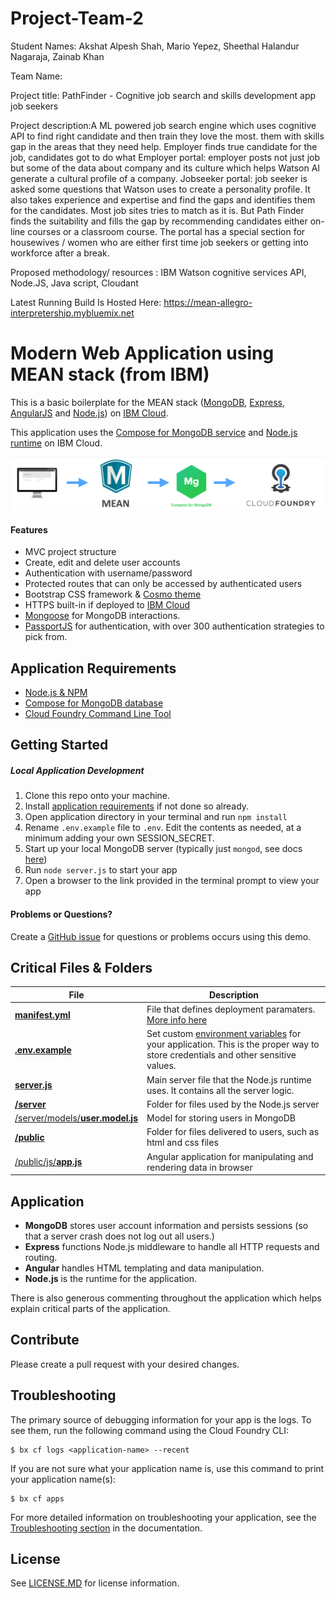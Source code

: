 
# Project-Team-2
Student Names: Akshat Alpesh Shah, Mario Yepez, Sheethal Halandur Nagaraja, Zainab Khan

Team Name:

Project title: PathFinder - Cognitive job search and skills development app job seekers

Project description:A ML powered job search engine which uses cognitive API to find right candidate and then train they love the most. them with skills gap in the areas that they need help. Employer finds true candidate for the job, candidates got to do what Employer portal: employer posts not just job but some of the data about company and its culture which helps Watson AI generate a cultural profile of a company. Jobseeker portal: job seeker is asked some questions that Watson uses to create a personality profile. It also takes experience and expertise and find the gaps and identifies them for the candidates. Most job sites tries to match as it is. But Path Finder finds the suitability and fills the gap by recommending candidates either on-line courses or a classroom course. The portal has a special section for housewives / women who are either first time job seekers or getting into workforce after a break.

Proposed methodology/ resources : IBM Watson cognitive services API, Node.JS, Java script, Cloudant


Latest Running Build Is Hosted Here: https://mean-allegro-interpretership.mybluemix.net


# Modern Web Application using MEAN stack (from IBM)

This is a basic boilerplate for the MEAN stack ([MongoDB](https://www.mongodb.org/), [Express](http://expressjs.com/), [AngularJS](https://angularjs.org/) and [Node.js](https://nodejs.org)) on [IBM Cloud](http://bluemix.net).

This application uses the [Compose for MongoDB service](https://console.bluemix.net/catalog/services/compose-for-mongodb) and [Node.js runtime](https://www.ng.bluemix.net/docs/starters/nodejs/index.html) on IBM Cloud.

<img src="ReadME-Images/Architecture.png">

#### Features
- MVC project structure
- Create, edit and delete user accounts
- Authentication with username/password
- Protected routes that can only be accessed by authenticated users
- Bootstrap CSS framework & [Cosmo theme](https://bootswatch.com/cosmo/)
- HTTPS built-in if deployed to [IBM Cloud](#deploy-to-bluemix)
- [Mongoose](https://github.com/Automattic/mongoose) for MongoDB interactions.
- [PassportJS](http://passportjs.org) for authentication, with over 300 authentication strategies to pick from.

## Application Requirements
- [Node.js & NPM](https://nodejs.org/en/download/)
- [Compose for MongoDB database](https://console.bluemix.net/catalog/compose-for-mongodb)
- [Cloud Foundry Command Line Tool](https://docs.cloudfoundry.org/devguide/installcf/)

## Getting Started
##### Local Application Development
1. Clone this repo onto your machine.
2. Install [application requirements](#application-requirements) if not done so already.
3. Open application directory in your terminal and run `npm install`
4. Rename `.env.example` file to `.env`.  Edit the contents as needed, at a minimum adding your own SESSION_SECRET.
5. Start up your local MongoDB server (typically just `mongod`, see docs [here](https://docs.mongodb.org/getting-started/shell/installation/))
6. Run `node server.js` to start your app
7. Open a browser to the link provided in the terminal prompt to view your app


#### Problems or Questions?

Create a [GitHub issue](https://github.com/IBM-Bluemix/nodejs-MEAN-stack/issues/new) for questions or problems occurs using this demo.

## Critical Files & Folders

| File                               | Description                                                  |
| ---------------------------------- | ------------------------------------------------------------ |
| [**manifest.yml**](./manifest.yml) | File that defines deployment paramaters. [More info here](https://www.ng.bluemix.net/docs/manageapps/depapps.html#appmanifest)
| [**.env.example**](./.env.example) | Set custom [environment variables](https://en.wikipedia.org/wiki/Environment_variable) for your application. This is the proper way to store credentials and other sensitive values.
| [**server.js**](./server.js) | Main server file that the Node.js runtime uses. It contains all the server logic.
| [**/server**](./server) | Folder for files used by the Node.js server
| [/server/models/**user.model.js**](./server/models/user.model.js) | Model for storing users in MongoDB
| [**/public**](./public) | Folder for files delivered to users, such as html and css files
| [/public/js/**app.js**](./public/js/app.js) | Angular application for manipulating and rendering data in browser


## Application
- **MongoDB** stores user account information and persists sessions (so that a server crash does not log out all users.)
- **Express** functions Node.js middleware to handle all HTTP requests and routing.
- **Angular** handles HTML templating and data manipulation.
- **Node.js** is the runtime for the application.

There is also generous commenting throughout the application which helps explain critical parts of the application.

## Contribute
Please create a pull request with your desired changes.

## Troubleshooting
The primary source of debugging information for your app is the logs. To see them, run the following command using the Cloud Foundry CLI:

  ```
  $ bx cf logs <application-name> --recent
  ```

If you are not sure what your application name is, use this command to print your application name(s):

  ```
  $ bx cf apps
  ```

For more detailed information on troubleshooting your application, see the [Troubleshooting section](https://www.ng.bluemix.net/docs/troubleshoot/tr.html) in the documentation.

## License
See [LICENSE.MD](https://github.com/IBM-Bluemix/Nodejs-MEAN-Stack/blob/master/LICENSE.md) for license information.
